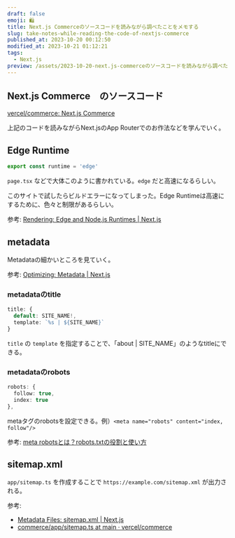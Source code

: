 ```yaml
---
draft: false
emoji: 🛍️
title: Next.js Commerceのソースコードを読みながら調べたことをメモする
slug: take-notes-while-reading-the-code-of-nextjs-commerce
published_at: 2023-10-20 00:12:50
modified_at: 2023-10-21 01:12:21
tags:
  - Next.js
preview: /assets/2023-10-20-next.js-commerceのソースコードを読みながら調べたことをメモする.webp
---
```


## Next.js Commerce　のソースコード

[vercel/commerce: Next.js Commerce](https://github.com/vercel/commerce)

上記のコードを読みながらNext.jsのApp Routerでのお作法などを学んでいく。

## Edge Runtime

```typescript
export const runtime = 'edge'
```

`page.tsx` などで大体このように書かれている。`edge` だと高速になるらしい。

このサイトで試したらビルドエラーになってしまった。Edge Runtimeは高速にするために、色々と制限があるらしい。

参考: [Rendering: Edge and Node.js Runtimes | Next.js](https://nextjs.org/docs/app/building-your-application/rendering/edge-and-nodejs-runtimes)

## metadata

Metadataの細かいところを見ていく。

参考: [Optimizing: Metadata | Next.js](https://nextjs.org/docs/app/building-your-application/optimizing/metadata)

### metadataのtitle

```typescript
title: {
  default: SITE_NAME!,
  template: `%s | ${SITE_NAME}`
}
```

`title` の `template` を指定することで、「about | SITE_NAME」のようなtitleにできる。

### metadataのrobots

```typescript
robots: {
  follow: true,
  index: true
},
```

metaタグのrobotsを設定できる。例）`<meta name="robots" content="index, follow"/>`

参考: [meta robotsとは？robots.txtの役割と使い方](https://www.seohacks.net/blog/3482/)

## sitemap.xml

`app/sitemap.ts` を作成することで `https://example.com/sitemap.xml` が出力される。

参考:

- [Metadata Files: sitemap.xml | Next.js](https://nextjs.org/docs/app/api-reference/file-conventions/metadata/sitemap)
- [commerce/app/sitemap.ts at main · vercel/commerce](https://github.com/vercel/commerce/blob/main/app/sitemap.ts)

